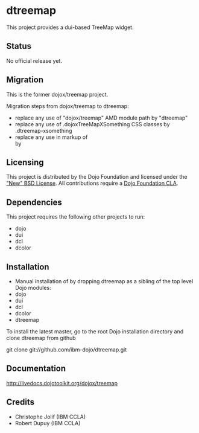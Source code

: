 # dtreemap

This project provides a dui-based TreeMap widget.

## Status

No official release yet.

## Migration

This is the former dojox/treemap project.

Migration steps from dojox/treemap to dtreemap:

* replace any use of "dojox/treemap" AMD module path by "dtreemap"
* replace any use of .dojoxTreeMapXSomething CSS classes by .dtreemap-xsomething
* replace any use in markup of <div data-dojo-type="dojox/treemap/TreeMap" data-dojo-props="store: mystore"></div> by <d-treemap store="mystore"><d-treemap>

## Licensing

This project is distributed by the Dojo Foundation and licensed under the ["New" BSD License](https://github.com/dojo/dojo/blob/master/LICENSE#L13-L41).
All contributions require a [Dojo Foundation CLA](http://dojofoundation.org/about/claForm).

## Dependencies

This project requires the following other projects to run:
 * dojo
 * dui
 * dcl
 * dcolor

## Installation

* Manual installation of by dropping dtreemap as a sibling of the top level Dojo modules:
 * dojo
 * dui
 * dcl
 * dcolor
 * dtreemap

 To install the latest master, go to the root Dojo installation directory and clone dtreemap from github

 git clone git://github.com/ibm-dojo/dtreemap.git

## Documentation

http://livedocs.dojotoolkit.org/dojox/treemap

## Credits

* Christophe Jolif (IBM CCLA)
* Robert Dupuy (IBM CCLA)

